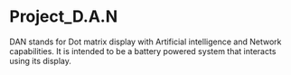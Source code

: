 # Project_D.A.N
DAN stands for Dot matrix display with Artificial intelligence and Network capabilities. It is intended to be a battery powered system that interacts using its display.
